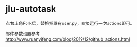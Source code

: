 # jlu-autotask
点右上角Fork后，替换掉原有user.py，直接运行一次actions即可。

邮件参数设置参考
http://www.ruanyifeng.com/blog/2019/12/github_actions.html
